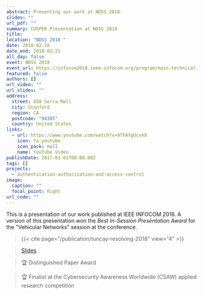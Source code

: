 ```yaml
---
abstract: Presenting our work at NDSS 2018.
slides: ""
url_pdf: ""
summary: CUSPER Presentation at NDSS 2018
title: 
location: "NDSS 2018 "
date: 2018-02-18
date_end: 2018-02-21
all_day: false
event: NDSS 2018
event_url: https://infocom2018.ieee-infocom.org/program/main-technical-program
featured: false
authors: []
url_video: ""
url_slides: ""
address:
  street: 450 Serra Mall
  city: Stanford
  region: CA
  postcode: "94305"
  country: United States
links:
  - url: https://www.youtube.com/watch?v=9TFAYgUcsk8
    icon: fa-youtube
    icon_pack: null
    name: YouTube Video
publishDate: 2017-01-01T00:00:00Z
tags: []
projects:
  - authentication-authorization-and-access-control
image:
  caption: ""
  focal_point: Right
url_code: ""
---
```

This is a presentation of our work published at IEEE INFOCOM 2018. A version of this presentation won the *Best In-Session Presentation Award* for the "Vehicular Networks" session at the conference.

> {{< cite page="/publication/tuncay-resolving-2018" view="4" >}}

> [Slides](https://www.soterisdemetriou.com/publication/tuncay-resolving-2018/ndss2018_release_slides.pdf)

> :trophy: Distinguished Paper Award

> :trophy: Finalist at the Cybersecurity Awareness Worldwide (CSAW) applied research competition
